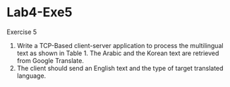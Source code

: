 # Lab4-Exe5
Exercise 5
1. Write a TCP-Based client-server application to process the multilingual text as shown in 
Table 1. The Arabic and the Korean text are retrieved from Google Translate.
2. The client should send an English text and the type of target translated language. 
